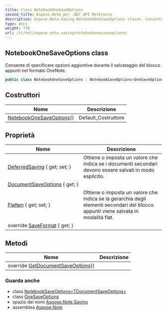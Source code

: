 ```yaml
---
title: Class NotebookOneSaveOptions
second_title: Aspose.Note per .NET API Reference
description: Aspose.Note.Saving.NotebookOneSaveOptions classe. Consente di specificare opzioni aggiuntive durante il salvataggio del blocco appunti nel formato OneNote.
type: docs
weight: 770
url: /it/net/aspose.note.saving/notebookonesaveoptions/
---
```

## NotebookOneSaveOptions class

Consente di specificare opzioni aggiuntive durante il salvataggio del blocco appunti nel formato OneNote.

```csharp
public class NotebookOneSaveOptions : NotebookSaveOptions<OneSaveOptions>
```

## Costruttori

| Nome | Descrizione |
| --- | --- |
| [NotebookOneSaveOptions](notebookonesaveoptions/)() | Default_Costruttore |

## Proprietà

| Nome | Descrizione |
| --- | --- |
| [DeferredSaving](../../aspose.note.saving/notebooksaveoptions/deferredsaving/) { get; set; } | Ottiene o imposta un valore che indica se i documenti secondari devono essere salvati in modo esplicito. |
| [DocumentSaveOptions](../../aspose.note.saving/notebooksaveoptions-1/documentsaveoptions/) { get; } |  |
| [Flatten](../../aspose.note.saving/notebooksaveoptions/flatten/) { get; set; } | Ottiene o imposta un valore che indica se la gerarchia degli elementi secondari del blocco appunti viene salvata in modalità flat. |
| override [SaveFormat](../../aspose.note.saving/notebooksaveoptions-1/saveformat/) { get; } |  |

## Metodi

| Nome | Descrizione |
| --- | --- |
| override [GetDocumentSaveOptions](../../aspose.note.saving/notebooksaveoptions-1/getdocumentsaveoptions/)() |  |

### Guarda anche

* class [NotebookSaveOptions&lt;TDocumentSaveOptions&gt;](../notebooksaveoptions-1/)
* class [OneSaveOptions](../onesaveoptions/)
* spazio dei nomi [Aspose.Note.Saving](../../aspose.note.saving/)
* assemblea [Aspose.Note](../../)


